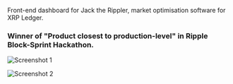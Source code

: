 Front-end dashboard for Jack the Rippler, market optimisation software for XRP Ledger.

### Winner of "Product closest to production-level" in Ripple Block-Sprint Hackathon.

![Screenshot 1](https://media.licdn.com/dms/image/C4D22AQFcETDM7k0RnQ/feedshare-shrink_2048_1536/0?e=1577923200&v=beta&t=SGjRuDxLPjfBAnTE4EV2lVtEcDK8__2tismYvEOuByw)

![Screenshot 2](https://media.licdn.com/dms/image/C4D22AQGjr8yuDC_B9w/feedshare-shrink_2048_1536/0?e=1577923200&v=beta&t=K3gL5IDgEPsJlkcr2jzpcCwncnnuAEmGerYUl3xUNCg)
